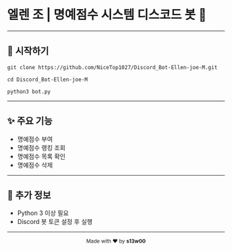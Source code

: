# 엘렌 조 | 명예점수 시스템 디스코드 봇 🤖

---

## 🚀 시작하기

```linux
git clone https://github.com/NiceTop1027/Discord_Bot-Ellen-joe-M.git

cd Discord_Bot-Ellen-joe-M

python3 bot.py
```

---

## ✨ 주요 기능

- 명예점수 부여
- 명예점수 랭킹 조회
- 명예점수 목록 확인
- 명예점수 삭제

---

## 📌 추가 정보

- Python 3 이상 필요
- Discord 봇 토큰 설정 후 실행

---

<div align="center">
  <sub>Made with ❤️ by <strong>s13w00</strong></sub>
</div>

